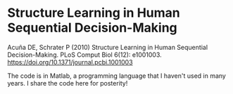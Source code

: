 # Structure Learning in Human Sequential Decision-Making

Acuña DE, Schrater P (2010) Structure Learning in Human Sequential Decision-Making. PLoS Comput Biol 6(12): e1001003. https://doi.org/10.1371/journal.pcbi.1001003

The code is in Matlab, a programming language that I haven't used in many years. I share the code here for posterity!
